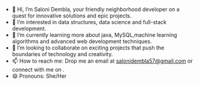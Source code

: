 - 👋 Hi, I’m Saloni Dembla, your friendly neighborhood developer on a quest for innovative solutions and epic projects.
- 👀 I’m interested in data structures, data science and full-stack development.
- 🌱 I’m currently learning more about java, MySQL,machine learning algorithms and advanced web development techniques.
- 💞️ I’m looking to collaborate on exciting projects that push the boundaries of technology and creativity.
- 📫 How to reach me: Drop me an email at salonidembla57@gmail.com or connect with me on .
- 😄 Pronouns: She/Her


<!---
saloniwhoo/saloniwhoo is a ✨ special ✨ repository because its `README.md` (this file) appears on your GitHub profile.
You can click the Preview link to take a look at your changes.
--->
